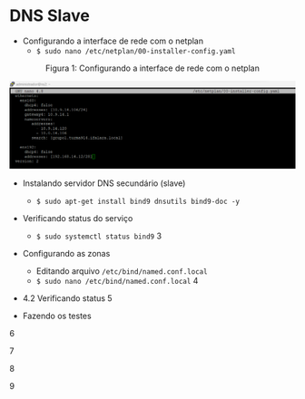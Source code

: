 # DNS Slave
* Configurando a interface de rede com o netplan 
  * ``$ sudo nano /etc/netplan/00-installer-config.yaml`` 
<p><center> Figura 1: Configurando a interface de rede com o netplan </center></p>
<img src="figures/DNSslave/image7.png" alt=""
     title="Figura 1: Configurando a interface de rede com o netplan" width="1000" height="auto"/></br>


* Instalando servidor DNS secundário (slave)
  * ``$ sudo apt-get install bind9 dnsutils bind9-doc -y``


* Verificando status do serviço
  * ``$ sudo systemctl status bind9``
3

* Configurando as zonas
  * Editando arquivo ``/etc/bind/named.conf.local``
  * ``$ sudo nano /etc/bind/named.conf.local``
4

* 4.2 Verificando status 
5

* Fazendo os testes


6

7

8

9



